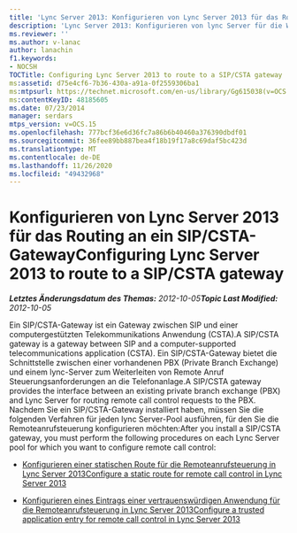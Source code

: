 ```yaml
---
title: 'Lync Server 2013: Konfigurieren von Lync Server 2013 für das Routing an ein SIP/CSTA-Gateway'
description: 'Lync Server 2013: Konfigurieren von lync Server für die Weiterleitung an ein SIP/CSTA-Gateway'
ms.reviewer: ''
ms.author: v-lanac
author: lanachin
f1.keywords:
- NOCSH
TOCTitle: Configuring Lync Server 2013 to route to a SIP/CSTA gateway
ms:assetid: d75e4cf6-7b36-430a-a91a-0f2559306ba1
ms:mtpsurl: https://technet.microsoft.com/en-us/library/Gg615038(v=OCS.15)
ms:contentKeyID: 48185605
ms.date: 07/23/2014
manager: serdars
mtps_version: v=OCS.15
ms.openlocfilehash: 777bcf36e6d36fc7a86b6b40460a376390dbdf01
ms.sourcegitcommit: 36fee89bb887bea4f18b19f17a8c69daf5bc423d
ms.translationtype: MT
ms.contentlocale: de-DE
ms.lasthandoff: 11/26/2020
ms.locfileid: "49432968"
---
```

# <a name="configuring-lync-server-2013-to-route-to-a-sipcsta-gateway"></a><span data-ttu-id="9c78e-103">Konfigurieren von Lync Server 2013 für das Routing an ein SIP/CSTA-Gateway</span><span class="sxs-lookup"><span data-stu-id="9c78e-103">Configuring Lync Server 2013 to route to a SIP/CSTA gateway</span></span>

<div data-xmlns="http://www.w3.org/1999/xhtml">

<div class="topic" data-xmlns="http://www.w3.org/1999/xhtml" data-msxsl="urn:schemas-microsoft-com:xslt" data-cs="https://msdn.microsoft.com/">

<div data-asp="https://msdn2.microsoft.com/asp">



</div>

<div id="mainSection">

<div id="mainBody"><span data-ttu-id="9c78e-104">

<span> </span></span><span class="sxs-lookup"><span data-stu-id="9c78e-104">

<span> </span></span></span>

<span data-ttu-id="9c78e-105">_**Letztes Änderungsdatum des Themas:** 2012-10-05_</span><span class="sxs-lookup"><span data-stu-id="9c78e-105">_**Topic Last Modified:** 2012-10-05_</span></span>

<span data-ttu-id="9c78e-106">Ein SIP/CSTA-Gateway ist ein Gateway zwischen SIP und einer computergestützten Telekommunikations Anwendung (CSTA).</span><span class="sxs-lookup"><span data-stu-id="9c78e-106">A SIP/CSTA gateway is a gateway between SIP and a computer-supported telecommunications application (CSTA).</span></span> <span data-ttu-id="9c78e-107">Ein SIP/CSTA-Gateway bietet die Schnittstelle zwischen einer vorhandenen PBX (Private Branch Exchange) und einem lync-Server zum Weiterleiten von Remote Anruf Steuerungsanforderungen an die Telefonanlage.</span><span class="sxs-lookup"><span data-stu-id="9c78e-107">A SIP/CSTA gateway provides the interface between an existing private branch exchange (PBX) and Lync Server for routing remote call control requests to the PBX.</span></span> <span data-ttu-id="9c78e-108">Nachdem Sie ein SIP/CSTA-Gateway installiert haben, müssen Sie die folgenden Verfahren für jeden lync Server-Pool ausführen, für den Sie die Remoteanrufsteuerung konfigurieren möchten:</span><span class="sxs-lookup"><span data-stu-id="9c78e-108">After you install a SIP/CSTA gateway, you must perform the following procedures on each Lync Server pool for which you want to configure remote call control:</span></span>

  - [<span data-ttu-id="9c78e-109">Konfigurieren einer statischen Route für die Remoteanrufsteuerung in Lync Server 2013</span><span class="sxs-lookup"><span data-stu-id="9c78e-109">Configure a static route for remote call control in Lync Server 2013</span></span>](lync-server-2013-configure-a-static-route-for-remote-call-control.md)

  - [<span data-ttu-id="9c78e-110">Konfigurieren eines Eintrags einer vertrauenswürdigen Anwendung für die Remoteanrufsteuerung in Lync Server 2013</span><span class="sxs-lookup"><span data-stu-id="9c78e-110">Configure a trusted application entry for remote call control in Lync Server 2013</span></span>](lync-server-2013-configure-a-trusted-application-entry-for-remote-call-control.md)

<span data-ttu-id="9c78e-111"></div>

<span> </span>

</div>

</div>

</span><span class="sxs-lookup"><span data-stu-id="9c78e-111"></div>

<span> </span>

</div>

</div>

</span></span></div>


